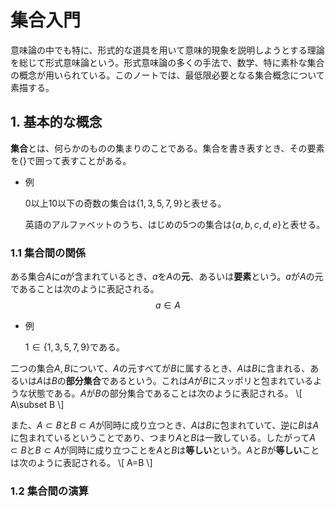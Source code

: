 <!-- Global site tag (gtag.js) - Google Analytics -->
<script async src="https://www.googletagmanager.com/gtag/js?id=G-1PSLTF4HCS"></script>
<script>
  window.dataLayer = window.dataLayer || [];
  function gtag(){dataLayer.push(arguments);}
  gtag('js', new Date());
  gtag('config', 'G-1PSLTF4HCS');
</script>
# 集合入門

意味論の中でも特に、形式的な道具を用いて意味的現象を説明しようとする理論を総じて形式意味論という。形式意味論の多くの手法で、数学、特に素朴な集合の概念が用いられている。このノートでは、最低限必要となる集合概念について素描する。

## 1. 基本的な概念

**集合**とは、何らかのものの集まりのことである。集合を書き表すとき、その要素を$\{\}$で囲って表すことがある。

- 例

  $0$以上$10$以下の奇数の集合は$\{1,3,5,7,9\}$と表せる。

  英語のアルファベットのうち、はじめの5つの集合は$\{a,b,c,d,e\}$と表せる。

### 1.1 集合間の関係

ある集合$A$に$a$が含まれているとき、$a$を$A$の**元**、あるいは**要素**という。$a$が$A$の元であることは次のように表記される。
$$
a\in A
$$

- 例

  $1\in \{1,3,5,7,9\}$である。

二つの集合$A,B$について、$A$の元すべてが$B$に属するとき、$A$は$B$に含まれる、あるいは$A$は$B$の**部分集合**であるという。これは$A$が$B$にスッポリと包まれているような状態である。$A$が$B$の部分集合であることは次のように表記される。
\\[
A\subset B
\\]


また、$A\subset B$と$B\subset A$が同時に成り立つとき、$A$は$B$に包まれていて、逆に$B$は$A$に包まれているということであり、つまり$A$と$B$は一致している。したがって$A\subset B$と$B\subset A$が同時に成り立つことを$A$と$B$は**等しい**という。$A$と$B$が**等しい**ことは次のように表記される。
\\[
A=B
\\]

### 1.2 集合間の演算